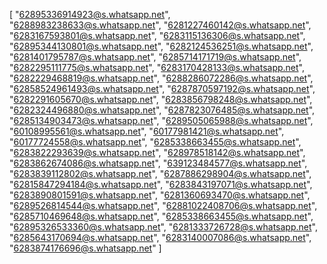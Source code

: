 [
  "62895336914923@s.whatsapp.net",
  "6288983238633@s.whatsapp.net",
  "6281227460142@s.whatsapp.net",
  "6283167593801@s.whatsapp.net",
  "6283115136306@s.whatsapp.net",
  "62895344130801@s.whatsapp.net",
  "6282124536251@s.whatsapp.net",
  "6281401795787@s.whatsapp.net",
  "6285714171719@s.whatsapp.net",
  "6282295111775@s.whatsapp.net",
  "6283170428133@s.whatsapp.net",
  "6282229468819@s.whatsapp.net",
  "6288286072286@s.whatsapp.net",
  "62858524961493@s.whatsapp.net",
  "6287870597192@s.whatsapp.net",
  "6282291605670@s.whatsapp.net",
  "6283856798248@s.whatsapp.net",
  "6282324496880@s.whatsapp.net",
  "6287823076485@s.whatsapp.net",
  "6285134903473@s.whatsapp.net",
  "6289505065988@s.whatsapp.net",
  "60108995561@s.whatsapp.net",
  "60177981421@s.whatsapp.net",
  "60177724558@s.whatsapp.net",
  "6285338663455@s.whatsapp.net",
  "6283822293639@s.whatsapp.net",
  "628978518142@s.whatsapp.net",
  "6283862674086@s.whatsapp.net",
  "639123484577@s.whatsapp.net",
  "6283839112802@s.whatsapp.net",
  "6287886298904@s.whatsapp.net",
  "62815847294184@s.whatsapp.net",
  "6283843197071@s.whatsapp.net",
  "6283890801591@s.whatsapp.net",
  "6281360693470@s.whatsapp.net",
  "6289526814544@s.whatsapp.net",
  "62881022408706@s.whatsapp.net",
  "6285710469648@s.whatsapp.net",
  "6285338663455@s.whatsapp.net",
  "62895326533360@s.whatsapp.net",
  "6281333726728@s.whatsapp.net",
  "6285643170694@s.whatsapp.net",
  "6283140007086@s.whatsapp.net",
  "6283874176696@s.whatsapp.net"
]
